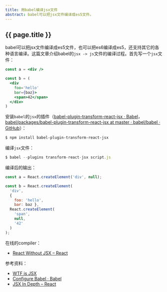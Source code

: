 ```yaml
---
title: 用babel编译jsx文件
abstract: babel可以把jsx文件编译成es5文件。
---
```


## {{ page.title }}

babel可以把jsx文件编译成es5文件，也可以把es6编译成es5，还支持其它的各种语言编译。这篇文章介绍babel的`jsx -> js`文件的编译过程。首先写一个`jsx`文件：

```jsx
const a = <div />

const b = (
  <div
    foo='hello'
    bar={baz}>
    <span>42</span>
  </div>
)
```

安装`babel`的`jsx`的插件（[babel-plugin-transform-react-jsx · Babel](https://babeljs.io/docs/en/6.26.3/babel-plugin-transform-react-jsx)，[babel/packages/babel-plugin-transform-react-jsx at master · babel/babel · GitHub](https://github.com/babel/babel/tree/master/packages/babel-plugin-transform-react-jsx)）：

```bash
$ npm install babel-plugin-transform-react-jsx
```

编译`jsx`文件：

```jsx
$ babel --plugins transform-react-jsx script.js
```

编译后的输出：

```js
const a = React.createElement('div', null);

const b = React.createElement(
  'div',
  {
    foo: 'hello',
    bar: baz },
  React.createElement(
    'span',
    null,
    '42'
  )
);
```

在线的compiler：

* [React Without JSX – React](https://reactjs.org/docs/react-without-jsx.html)

参考资料： 

* [WTF is JSX](https://jasonformat.com/wtf-is-jsx/)
* [Configure Babel · Babel](https://babeljs.io/docs/en/configuration)
* [JSX In Depth – React](https://reactjs.org/docs/jsx-in-depth.html)


